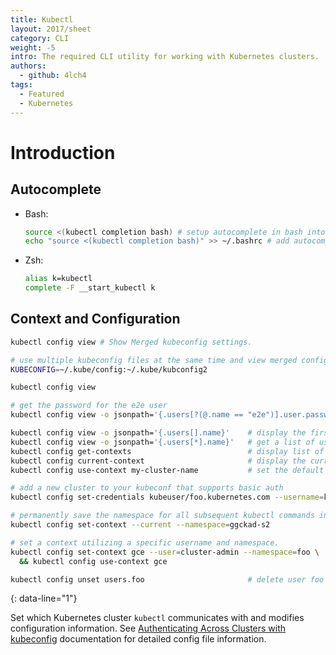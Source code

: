 ```yaml
---
title: Kubectl
layout: 2017/sheet
category: CLI
weight: -5
intro: The required CLI utility for working with Kubernetes clusters.
authors:
  - github: 4lch4
tags:
  - Featured
  - Kubernetes
---
```


# Introduction

## Autocomplete

- Bash:
  
  ```bash
  source <(kubectl completion bash) # setup autocomplete in bash into the current shell, bash-completion package should be installed first.
  echo "source <(kubectl completion bash)" >> ~/.bashrc # add autocomplete permanently to your bash shell.
  ```

- Zsh:
  
  ```bash
  alias k=kubectl
  complete -F __start_kubectl k
  ```

## Context and Configuration

```bash
kubectl config view # Show Merged kubeconfig settings.

# use multiple kubeconfig files at the same time and view merged config
KUBECONFIG=~/.kube/config:~/.kube/kubconfig2

kubectl config view

# get the password for the e2e user
kubectl config view -o jsonpath='{.users[?(@.name == "e2e")].user.password}'

kubectl config view -o jsonpath='{.users[].name}'    # display the first user
kubectl config view -o jsonpath='{.users[*].name}'   # get a list of users
kubectl config get-contexts                          # display list of contexts 
kubectl config current-context                       # display the current-context
kubectl config use-context my-cluster-name           # set the default context to my-cluster-name

# add a new cluster to your kubeconf that supports basic auth
kubectl config set-credentials kubeuser/foo.kubernetes.com --username=kubeuser --password=kubepassword

# permanently save the namespace for all subsequent kubectl commands in that context.
kubectl config set-context --current --namespace=ggckad-s2

# set a context utilizing a specific username and namespace.
kubectl config set-context gce --user=cluster-admin --namespace=foo \
  && kubectl config use-context gce

kubectl config unset users.foo                       # delete user foo
```

{: data-line="1"}

Set which Kubernetes cluster `kubectl` communicates with and modifies configuration information. See [Authenticating Across Clusters with kubeconfig][0] documentation for detailed config file information.

[0]: https://kubernetes.io/docs/tasks/access-application-cluster/configure-access-multiple-clusters/
